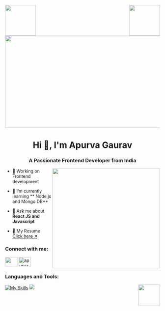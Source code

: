 <div>
  <div align="left"><img src="https://user-images.githubusercontent.com/74038190/212257454-16e3712e-945a-4ca2-b238-408ad0bf87e6.gif" height="100" width="100" align="left"></div>
    <div align="right"><img src="https://user-images.githubusercontent.com/74038190/212257467-871d32b7-e401-42e8-a166-fcfd7baa4c6b.gif" height="100" width="100" align="right"></div>
  
  <div align="center"><img src="https://user-images.githubusercontent.com/74038190/212749171-b84692a8-2b04-4e3b-93ca-ac14705da224.gif" height="300" width="600"></div>

</div>


<h1 align="center">Hi 👋, I'm Apurva Gaurav</h1>
<h3 align="center">A Passionate Frontend Developer from India</h3>

<div align="right"><img src="https://user-images.githubusercontent.com/74038190/221352989-518609ab-b4d1-459e-929f-a08cd2bd9b3c.gif" height="325" width="350" align="right">
  <p align="left"></div>
  
- 🔭 Working on Frontend development

- 🌱 I’m currently learning ** Node js and Mongo DB**

- 💬 Ask me about **React JS and Javascript**

- 📄 My Resume [Click here ↗️](https://drive.google.com/file/d/1bf9FnegZZswpZ4zR2SqT337L5HDHYpia/view?usp=sharing)

</p>

<h3 align="left">Connect with me:</h3>
<p align="left">
<a href="https://twitter.com/apurva_gaurav1" target="blank"><img align="center" src="https://raw.githubusercontent.com/rahuldkjain/github-profile-readme-generator/master/src/images/icons/Social/twitter.svg" height="30" width="40" /></a>
<a href="https://linkedin.com/in/apurva gaurav" target="blank"><img align="center" src="https://raw.githubusercontent.com/rahuldkjain/github-profile-readme-generator/master/src/images/icons/Social/linked-in-alt.svg" alt="apurva gaurav" height="30" width="40" /></a>
</p>

<h3 align="">Languages and Tools: </h3>

 [![My Skills](https://skillicons.dev/icons?i=html,css,js,react,tailwind,bootstrap,vscode,vite,nodejs,github,npm,redux,firbase)](https://skillicons.dev)
<img src="https://user-images.githubusercontent.com/74038190/212284087-bbe7e430-757e-4901-90bf-4cd2ce3e1852.gif" align="right" height="70" width="70">
<img src="https://user-images.githubusercontent.com/74038190/212284100-561aa473-3905-4a80-b561-0d28506553ee.gif"> 
